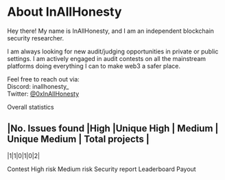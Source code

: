 # About InAllHonesty

Hey there! My name is InAllHonesty, and I am an independent blockchain security researcher.

I am always looking for new audit/judging opportunities in private or public settings. I am actively engaged in audit contests on all the mainstream platforms doing everything I can to make web3 a safer place.

Feel free to reach out via:  
Discord: inallhonesty_  
Twitter: [@0xInAllHonesty](https://twitter.com/0xInAllHonesty)

Overall statistics

|No. Issues found	|High	|Unique High	| Medium	| Unique Medium | Total projects |
----------------------------------------------------------------------------------
|1|1|0|1|0|2|

Contest	High risk	Medium risk	Security report	Leaderboard	Payout

